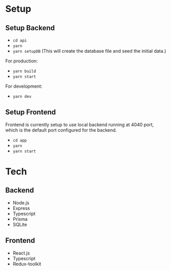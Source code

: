 # Setup

## Setup Backend

- `cd api`
- `yarn`
- `yarn setupDB` (This will create the database file and seed the initial data.)

For production:

- `yarn build`
- `yarn start`

For development:

- `yarn dev`

## Setup Frontend

Frontend is currently setup to use local backend running at 4040 port, which is the default port configured for the backend.

- `cd app`
- `yarn`
- `yarn start`

# Tech

## Backend

- Node.js
- Express
- Typescript
- Prisma
- SQLite

## Frontend

- React.js
- Typescript
- Redux-toolkit
